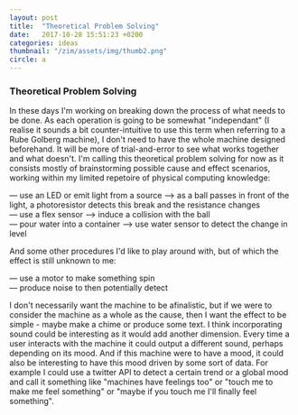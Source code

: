 ```yaml
---
layout: post
title:  "Theoretical Problem Solving"
date:   2017-10-28 15:51:23 +0200
categories: ideas
thumbnail: "/zim/assets/img/thumb2.png"
circle: a
---
```


<h3>Theoretical Problem Solving</h3>

In these days I'm working on breaking down the process of what needs to be done. As each operation is going to be somewhat "independant" (I realise it sounds a bit counter-intuitive to use this term when referring to a Rube Golberg machine), I don't need to have the whole machine designed beforehand. It will be more of trial-and-error to see what works together and what doesn't. I'm calling this <span class="feed">theoretical problem solving</span> for now as it consists mostly of brainstorming possible cause and effect scenarios, working within my limited repetoire of physical computing knowledge:

<p class="indent">
— use an LED or emit light from a source &#10230; as a ball passes in front of the light, a photoresistor detects this break and the resistance changes <br />
— use a flex sensor &#10230; induce a collision with the ball <br />
— pour water into a container &#10230; use water sensor to detect the change in level
</p>

And some other procedures I'd like to play around with, but of which the effect is still unknown to me:

<p class="indent">
— use a motor to make something spin <br />
— produce noise to then potentially detect
</p>

I don't necessarily want the machine to be afinalistic, but if we were to consider the machine as a whole as <span class="feed">the cause</span>, then I want <span class="feed">the effect</span> to be simple - maybe make a chime or produce some text. I think incorporating sound could be interesting as it would add another dimension. Every time a user interacts with the machine it could output a different sound, perhaps depending on its mood. And if this machine were to have a mood, it could also be interesting to have this mood driven by some sort of data. For example I could use a twitter API to detect a certain trend or a global mood and call it something like "machines have feelings too" or "touch me to make me feel something" or "maybe if you touch me I'll finally feel something".
